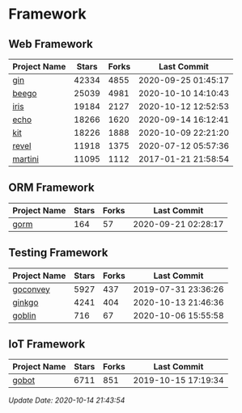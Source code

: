 # Framework

## Web Framework

| Project Name | Stars | Forks | Last Commit |
| ------------ | ----- | ----- | ----------- |
| [gin](https://github.com/gin-gonic/gin) | 42334 | 4855 | 2020-09-25 01:45:17 |
| [beego](https://github.com/astaxie/beego) | 25039 | 4981 | 2020-10-10 14:10:43 |
| [iris](https://github.com/kataras/iris) | 19184 | 2127 | 2020-10-12 12:52:53 |
| [echo](https://github.com/labstack/echo) | 18266 | 1620 | 2020-09-14 16:12:41 |
| [kit](https://github.com/go-kit/kit) | 18226 | 1888 | 2020-10-09 22:21:20 |
| [revel](https://github.com/revel/revel) | 11918 | 1375 | 2020-07-12 05:57:36 |
| [martini](https://github.com/go-martini/martini) | 11095 | 1112 | 2017-01-21 21:58:54 |

## ORM Framework

| Project Name | Stars | Forks | Last Commit |
| ------------ | ----- | ----- | ----------- |
| [gorm](https://github.com/jinzhu/gorm) | 164 | 57 | 2020-09-21 02:28:17 |

## Testing Framework

| Project Name | Stars | Forks | Last Commit |
| ------------ | ----- | ----- | ----------- |
| [goconvey](https://github.com/smartystreets/goconvey) | 5927 | 437 | 2019-07-31 23:36:26 |
| [ginkgo](https://github.com/onsi/ginkgo) | 4241 | 404 | 2020-10-13 21:46:36 |
| [goblin](https://github.com/franela/goblin) | 716 | 67 | 2020-10-06 15:55:58 |

## IoT Framework

| Project Name | Stars | Forks | Last Commit |
| ------------ | ----- | ----- | ----------- |
| [gobot](https://github.com/hybridgroup/gobot) | 6711 | 851 | 2019-10-15 17:19:34 |

*Update Date: 2020-10-14 21:43:54*